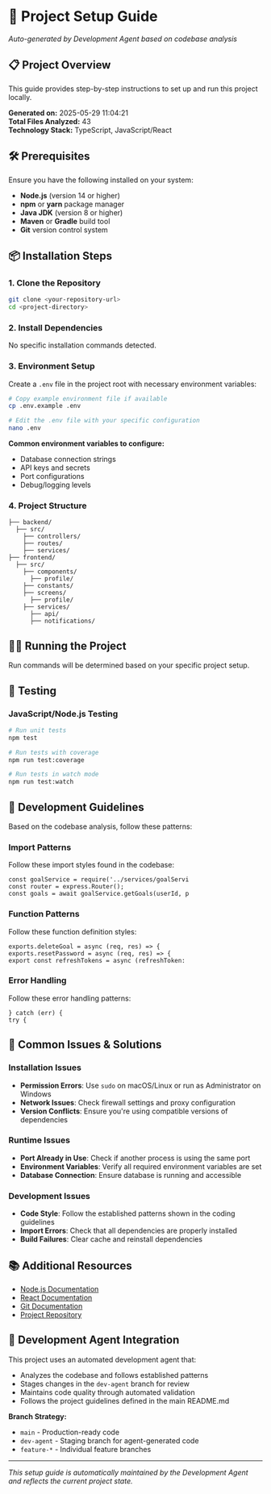 # 🚀 Project Setup Guide

*Auto-generated by Development Agent based on codebase analysis*

## 📋 Project Overview

This guide provides step-by-step instructions to set up and run this project locally.

**Generated on:** 2025-05-29 11:04:21  
**Total Files Analyzed:** 43  
**Technology Stack:** TypeScript, JavaScript/React

## 🛠️ Prerequisites

Ensure you have the following installed on your system:

- **Node.js** (version 14 or higher)
- **npm** or **yarn** package manager
- **Java JDK** (version 8 or higher)
- **Maven** or **Gradle** build tool
- **Git** version control system

## 📦 Installation Steps

### 1. Clone the Repository
```bash
git clone <your-repository-url>
cd <project-directory>
```

### 2. Install Dependencies

No specific installation commands detected.

### 3. Environment Setup


Create a `.env` file in the project root with necessary environment variables:

```bash
# Copy example environment file if available
cp .env.example .env

# Edit the .env file with your specific configuration
nano .env
```

**Common environment variables to configure:**
- Database connection strings
- API keys and secrets
- Port configurations
- Debug/logging levels


### 4. Project Structure

```
├── backend/
  ├── src/
    ├── controllers/
    ├── routes/
    ├── services/
├── frontend/
  ├── src/
    ├── components/
      ├── profile/
    ├── constants/
    ├── screens/
      ├── profile/
    ├── services/
      ├── api/
      ├── notifications/
```

## 🏃‍♂️ Running the Project

Run commands will be determined based on your specific project setup.

## 🧪 Testing


### JavaScript/Node.js Testing
```bash
# Run unit tests
npm test

# Run tests with coverage
npm run test:coverage

# Run tests in watch mode
npm run test:watch
```

## 📝 Development Guidelines

Based on the codebase analysis, follow these patterns:


### Import Patterns
Follow these import styles found in the codebase:
```
const goalService = require('../services/goalServi
const router = express.Router();
const goals = await goalService.getGoals(userId, p
```

### Function Patterns
Follow these function definition styles:
```
exports.deleteGoal = async (req, res) => {
exports.resetPassword = async (req, res) => {
export const refreshTokens = async (refreshToken: 
```

### Error Handling
Follow these error handling patterns:
```
} catch (err) {
try {
```

## 🔧 Common Issues & Solutions


### Installation Issues
- **Permission Errors**: Use `sudo` on macOS/Linux or run as Administrator on Windows
- **Network Issues**: Check firewall settings and proxy configuration
- **Version Conflicts**: Ensure you're using compatible versions of dependencies

### Runtime Issues
- **Port Already in Use**: Check if another process is using the same port
- **Environment Variables**: Verify all required environment variables are set
- **Database Connection**: Ensure database is running and accessible

### Development Issues
- **Code Style**: Follow the established patterns shown in the coding guidelines
- **Import Errors**: Check that all dependencies are properly installed
- **Build Failures**: Clear cache and reinstall dependencies


## 📚 Additional Resources

- [Node.js Documentation](https://nodejs.org/docs/)
- [React Documentation](https://reactjs.org/docs/)
- [Git Documentation](https://git-scm.com/doc)
- [Project Repository](https://github.com/your-repo)

## 🤖 Development Agent Integration

This project uses an automated development agent that:
- Analyzes the codebase and follows established patterns
- Stages changes in the `dev-agent` branch for review
- Maintains code quality through automated validation
- Follows the project guidelines defined in the main README.md

**Branch Strategy:**
- `main` - Production-ready code
- `dev-agent` - Staging branch for agent-generated code
- `feature-*` - Individual feature branches

---

*This setup guide is automatically maintained by the Development Agent and reflects the current project state.*
